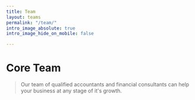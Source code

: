 ```yaml
---
title: Team
layout: teams
permalink: "/team/"
intro_image_absolute: true
intro_image_hide_on_mobile: false

---
```

# Core Team

> Our team of qualified accountants and financial consultants can help your business at any stage of it's growth.
